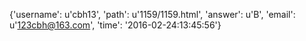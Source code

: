 {'username': u'cbh13', 'path': u'1159/1159.html', 'answer': u'B', 'email': u'123cbh@163.com', 'time': '2016-02-24:13:45:56'}